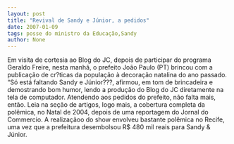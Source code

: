 ```yaml
---
layout: post
title: "Revival de Sandy e Júnior, a pedidos"
date: 2007-01-09
tags: posse do ministro da Educação,Sandy
author: None
---
```

Em visita de cortesia ao Blog do JC, depois de participar do programa Geraldo Freire, nesta manhã, o prefeito João Paulo (PT) brincou com a publicação de cr?ticas da população à decoração natalina do ano passado.
“Só está faltando Sandy e Júnior???, afirmou, em tom de brincadeira e demostrando bom humor, lendo a produção do Blog do JC diretamente na tela de computador.
Atendendo aos pedidos do prefeito, não falta mais, então.
Leia na seção de artigos, logo mais, a cobertura completa da polêmica, no Natal de 2004, depois de uma reportagem do Jornal do Commercio.
A realizaçãoo do show envolveu bastante polêmica no Recife, uma vez que a prefeitura desembolsou R$ 480 mil reais para Sandy &amp; Júnior. 